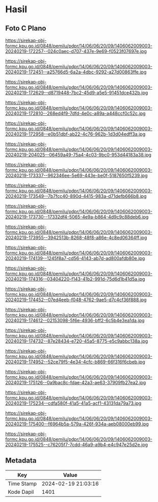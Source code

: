 # Hasil

## Foto C Plano

https://sirekap-obj-formc.kpu.go.id/0848/pemilu/pdpr/14/06/06/20/09/1406062009003-20240219-172257--024c0aec-d707-437e-9e69-f0523f07697e.jpg

https://sirekap-obj-formc.kpu.go.id/0848/pemilu/pdpr/14/06/06/20/09/1406062009003-20240219-172451--a25766d5-6a2a-4dbc-9292-a27d00863ffe.jpg

https://sirekap-obj-formc.kpu.go.id/0848/pemilu/pdpr/14/06/06/20/09/1406062009003-20240219-172629--d8719448-7bc2-45d9-a5e5-91451dce432b.jpg

https://sirekap-obj-formc.kpu.go.id/0848/pemilu/pdpr/14/06/06/20/09/1406062009003-20240219-172810--268ed4f9-7dfd-4e0c-a89a-a448ccf0c52c.jpg

https://sirekap-obj-formc.kpu.go.id/0848/pemilu/pdpr/14/06/06/20/09/1406062009003-20240219-172958--e0b51dbf-ab22-4c76-962b-1d3d04edff3a.jpg

https://sirekap-obj-formc.kpu.go.id/0848/pemilu/pdpr/14/06/06/20/09/1406062009003-20240219-204025--06459a49-75a4-4c03-9bc0-953d44183a38.jpg

https://sirekap-obj-formc.kpu.go.id/0848/pemilu/pdpr/14/06/06/20/09/1406062009003-20240219-173337--962346ee-5e69-443e-be0f-5187650f5239.jpg

https://sirekap-obj-formc.kpu.go.id/0848/pemilu/pdpr/14/06/06/20/09/1406062009003-20240219-173549--7b7fcc40-890d-4415-983a-d71defb666b8.jpg

https://sirekap-obj-formc.kpu.go.id/0848/pemilu/pdpr/14/06/06/20/09/1406062009003-20240219-173730--17332df4-5065-4e9a-b864-4d9c9c88deb6.jpg

https://sirekap-obj-formc.kpu.go.id/0848/pemilu/pdpr/14/06/06/20/09/1406062009003-20240219-173955--3942513b-8268-48f8-a86e-4c8ed06364ff.jpg

https://sirekap-obj-formc.kpu.go.id/0848/pemilu/pdpr/14/06/06/20/09/1406062009003-20240219-174139--1245f8a7-cd56-4143-ab7d-ad800afdb80e.jpg

https://sirekap-obj-formc.kpu.go.id/0848/pemilu/pdpr/14/06/06/20/09/1406062009003-20240219-174316--03404220-f143-41b2-991d-75d6d1b41d5a.jpg

https://sirekap-obj-formc.kpu.go.id/0848/pemilu/pdpr/14/06/06/20/09/1406062009003-20240219-174452--07ed4eeb-f048-4762-9ae5-d7c4cf36f888.jpg

https://sirekap-obj-formc.kpu.go.id/0848/pemilu/pdpr/14/06/06/20/09/1406062009003-20240219-174612--02153098-5f6e-4936-bff2-6c5b4e3ea1da.jpg

https://sirekap-obj-formc.kpu.go.id/0848/pemilu/pdpr/14/06/06/20/09/1406062009003-20240219-174732--87e28434-e720-45a5-8775-e5c9abbc138a.jpg

https://sirekap-obj-formc.kpu.go.id/0848/pemilu/pdpr/14/06/06/20/09/1406062009003-20240219-174952--52ce79f5-4e34-4cfc-b869-66f316f6cbeb.jpg

https://sirekap-obj-formc.kpu.go.id/0848/pemilu/pdpr/14/06/06/20/09/1406062009003-20240219-175126--0a9bac8c-fdae-42a3-ae63-37909fb27ea2.jpg

https://sirekap-obj-formc.kpu.go.id/0848/pemilu/pdpr/14/06/06/20/09/1406062009003-20240219-175234--cdfa580f-41a5-41a5-acf1-43131da79a73.jpg

https://sirekap-obj-formc.kpu.go.id/0848/pemilu/pdpr/14/06/06/20/09/1406062009003-20240219-175400--f6964b5a-579a-426f-934a-aeb08000eb99.jpg

https://sirekap-obj-formc.kpu.go.id/0848/pemilu/pdpr/14/06/06/20/09/1406062009003-20240219-175525--c76205f7-7cdd-46a9-a9b4-e4c947e25d2e.jpg


## Metadata

| Key        | Value               |
| ---------- | ------------------- |
| Time Stamp | 2024-02-19 21:03:16 |
| Kode Dapil | 1401                |



